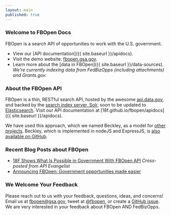```yaml
---
layout: main
published: true
---
```


### Welcome to FBOpen Docs

FBOpen is a search API of opportunities to work with the U.S. government.

* View our [API documentation]({{ site.baseurl }}/apidocs).
* Visit the demo website: [fbopen.gsa.gov](https://fbopen.gsa.gov).
* Learn more about the [data in FBOpen]({{ site.baseurl }}/data-sources). _We're currently indexing data from FedBizOpps (including attachments) and Grants.gov._

### About the FBOpen API

FBOpen is a thin, RESTful search API, hosted by the awesome [api.data.gov](https://api.data.gov), and backed by the [search index server, Solr](hnttp://lucene.apache.org/solr/), soon to be updated to [Elasticsearch](https://www.elasticsearch.org). Visit our API documentation at [18f.github.io/fbopen/apidocs]({{ site.baseurl }}/apidocs).

We have used this approach, which we named Beckley, as a model for [other projects](http://18fblog.tumblr.com/post/85232393363/a-few-notes-on-notalone-gov). Beckley, which is implemented in nodeJS and ExpressJS, is [also available on GitHub](https://github.com/18f/beckley).

### Recent Blog Posts about FBOpen

* [18F Shows What Is Possible in Government With FBOpen API](http://18fblog.tumblr.com/post/85434416767/18f-shows-what-is-possible-in-government-with-fbopen) _Cross-posted from API Evangelist_
* [Announcing FBOpen: Government opportunities made easier](18fblog.tumblr.com/post/81293178801/announcing-fbopen-government-opportunities-made-easier)

### We Welcome Your Feedback

Please reach out to us with your feedback, questions, ideas, and concerns! Email us at <a href="mailto:fbopen@gsa.gov">fbopen@gsa.gov</a>, tweet at [@fbopen](https://twitter.com/fbopen), or create a [GitHub issue](https://github.com/18f/fbopen/issues/new). We are very interested in your feedback about FBOpen AND FedBizOpps.
